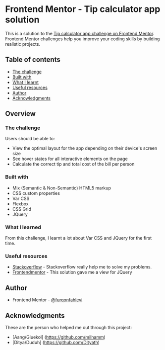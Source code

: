 # Frontend Mentor - Tip calculator app solution

This is a solution to the [Tip calculator app challenge on Frontend Mentor](https://www.frontendmentor.io/challenges/tip-calculator-app-ugJNGbJUX). Frontend Mentor challenges help you improve your coding skills by building realistic projects.

## Table of contents

- [The challenge](#the-challenge)
- [Built with](#built-with)
- [What I learnt](#what-i-learned)
- [Useful resources](#useful-resources)
- [Author](#author)
- [Acknowledgments](#acknowledgments)

## Overview

### The challenge

Users should be able to:

- View the optimal layout for the app depending on their device's screen size
- See hover states for all interactive elements on the page
- Calculate the correct tip and total cost of the bill per person

### Built with

- Mix (Semantic & Non-Semantic) HTML5 markup
- CSS custom properties
- Var CSS
- Flexbox
- CSS Grid
- JQuery

### What I learned

From this challenge, I learnt a lot about Var CSS and JQuery for the first time.

### Useful resources

- [Stackoverflow](https://stackoverflow.com/) - Stackoverflow really help me to solve my problems.
- [Frontendmentor](https://www.frontendmentor.io/solutions/tip-calc-app-using-html-css-jquery-bootstrap-JOe30Hav4) - This solution gave me a view for JQuery

## Author

- Frontend Mentor - [@furqonfahlevi](https://www.frontendmentor.io/profile/furqonfahlevi)

## Acknowledgments

These are the person who helped me out through this project:

- [Aang/Gluekol] (https://github.com/milhamm)
- [Ditya/Duduh] (https://github.com/Dityath)
